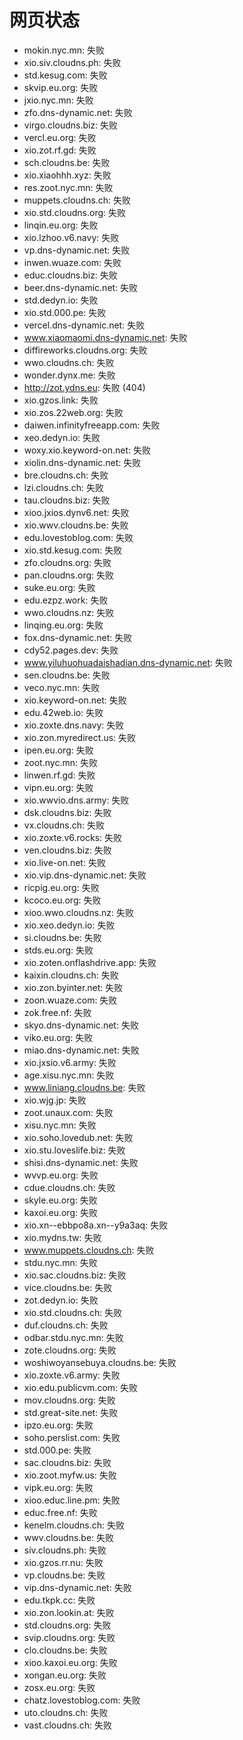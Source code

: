 # 网页状态
- mokin.nyc.mn: 失败
- xio.siv.cloudns.ph: 失败
- std.kesug.com: 失败
- skvip.eu.org: 失败
- jxio.nyc.mn: 失败
- zfo.dns-dynamic.net: 失败
- virgo.cloudns.biz: 失败
- vercl.eu.org: 失败
- xio.zot.rf.gd: 失败
- sch.cloudns.be: 失败
- xio.xiaohhh.xyz: 失败
- res.zoot.nyc.mn: 失败
- muppets.cloudns.ch: 失败
- xio.std.cloudns.org: 失败
- linqin.eu.org: 失败
- xio.lzhoo.v6.navy: 失败
- vp.dns-dynamic.net: 失败
- inwen.wuaze.com: 失败
- educ.cloudns.biz: 失败
- beer.dns-dynamic.net: 失败
- std.dedyn.io: 失败
- xio.std.000.pe: 失败
- vercel.dns-dynamic.net: 失败
- www.xiaomaomi.dns-dynamic.net: 失败
- diffireworks.cloudns.org: 失败
- wwo.cloudns.ch: 失败
- wonder.dynx.me: 失败
- http://zot.ydns.eu: 失败 (404)
- xio.gzos.link: 失败
- xio.zos.22web.org: 失败
- daiwen.infinityfreeapp.com: 失败
- xeo.dedyn.io: 失败
- woxy.xio.keyword-on.net: 失败
- xiolin.dns-dynamic.net: 失败
- bre.cloudns.ch: 失败
- lzi.cloudns.ch: 失败
- tau.cloudns.biz: 失败
- xioo.jxios.dynv6.net: 失败
- xio.wwv.cloudns.be: 失败
- edu.lovestoblog.com: 失败
- xio.std.kesug.com: 失败
- zfo.cloudns.org: 失败
- pan.cloudns.org: 失败
- suke.eu.org: 失败
- edu.ezpz.work: 失败
- wwo.cloudns.nz: 失败
- linqing.eu.org: 失败
- fox.dns-dynamic.net: 失败
- cdy52.pages.dev: 失败
- www.yiluhuohuadaishadian.dns-dynamic.net: 失败
- sen.cloudns.be: 失败
- veco.nyc.mn: 失败
- xio.keyword-on.net: 失败
- edu.42web.io: 失败
- xio.zoxte.dns.navy: 失败
- xio.zon.myredirect.us: 失败
- ipen.eu.org: 失败
- zoot.nyc.mn: 失败
- linwen.rf.gd: 失败
- vipn.eu.org: 失败
- xio.wwvio.dns.army: 失败
- dsk.cloudns.biz: 失败
- vx.cloudns.ch: 失败
- xio.zoxte.v6.rocks: 失败
- ven.cloudns.biz: 失败
- xio.live-on.net: 失败
- xio.vip.dns-dynamic.net: 失败
- ricpig.eu.org: 失败
- kcoco.eu.org: 失败
- xioo.wwo.cloudns.nz: 失败
- xio.xeo.dedyn.io: 失败
- si.cloudns.be: 失败
- stds.eu.org: 失败
- xio.zoten.onflashdrive.app: 失败
- kaixin.cloudns.ch: 失败
- xio.zon.byinter.net: 失败
- zoon.wuaze.com: 失败
- zok.free.nf: 失败
- skyo.dns-dynamic.net: 失败
- viko.eu.org: 失败
- miao.dns-dynamic.net: 失败
- xio.jxsio.v6.army: 失败
- age.xisu.nyc.mn: 失败
- www.liniang.cloudns.be: 失败
- xio.wjg.jp: 失败
- zoot.unaux.com: 失败
- xisu.nyc.mn: 失败
- xio.soho.lovedub.net: 失败
- xio.stu.loveslife.biz: 失败
- shisi.dns-dynamic.net: 失败
- wvvp.eu.org: 失败
- cdue.cloudns.ch: 失败
- skyle.eu.org: 失败
- kaxoi.eu.org: 失败
- xio.xn--ebbpo8a.xn--y9a3aq: 失败
- xio.mydns.tw: 失败
- www.muppets.cloudns.ch: 失败
- stdu.nyc.mn: 失败
- xio.sac.cloudns.biz: 失败
- vice.cloudns.be: 失败
- zot.dedyn.io: 失败
- xio.std.cloudns.ch: 失败
- duf.cloudns.ch: 失败
- odbar.stdu.nyc.mn: 失败
- zote.cloudns.org: 失败
- woshiwoyansebuya.cloudns.be: 失败
- xio.zoxte.v6.army: 失败
- xio.edu.publicvm.com: 失败
- mov.cloudns.org: 失败
- std.great-site.net: 失败
- ipzo.eu.org: 失败
- soho.perslist.com: 失败
- std.000.pe: 失败
- sac.cloudns.biz: 失败
- xio.zoot.myfw.us: 失败
- vipk.eu.org: 失败
- xioo.educ.line.pm: 失败
- educ.free.nf: 失败
- kenelm.cloudns.ch: 失败
- wwv.cloudns.be: 失败
- siv.cloudns.ph: 失败
- xio.gzos.rr.nu: 失败
- vp.cloudns.be: 失败
- vip.dns-dynamic.net: 失败
- edu.tkpk.cc: 失败
- xio.zon.lookin.at: 失败
- std.cloudns.org: 失败
- svip.cloudns.org: 失败
- clo.cloudns.be: 失败
- xioo.kaxoi.eu.org: 失败
- xongan.eu.org: 失败
- zosx.eu.org: 失败
- chatz.lovestoblog.com: 失败
- uto.cloudns.ch: 失败
- vast.cloudns.ch: 失败
